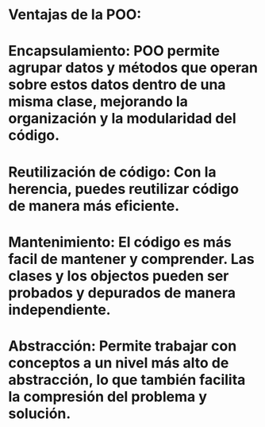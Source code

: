 # Ventajas de la POO:
# Encapsulamiento: POO permite agrupar datos y métodos que operan sobre estos datos dentro de una misma clase, mejorando la organización y la modularidad del código.
# Reutilización de código: Con la herencia, puedes reutilizar código de manera más eficiente.
# Mantenimiento: El código es más facil de mantener y comprender. Las clases y los objectos pueden ser probados y depurados de manera independiente.
# Abstracción: Permite trabajar con conceptos a un nivel más alto de abstracción, lo que también facilita la compresión del problema y solución.